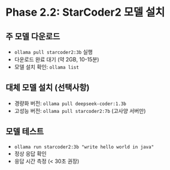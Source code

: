 # Phase 2.2: StarCoder2 모델 설치

## 주 모델 다운로드
- `ollama pull starcoder2:3b` 실행
- 다운로드 완료 대기 (약 2GB, 10-15분)
- 모델 설치 확인: `ollama list`

## 대체 모델 설치 (선택사항)
- 경량화 버전: `ollama pull deepseek-coder:1.3b`
- 고성능 버전: `ollama pull starcoder2:7b` (고사양 서버만)

## 모델 테스트
- `ollama run starcoder2:3b "write hello world in java"`
- 정상 응답 확인
- 응답 시간 측정 (< 30초 권장)
